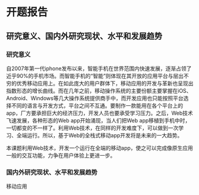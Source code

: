 # 开题报告

## 研究意义、国内外研究现状、水平和发展趋势

### 研究意义

自2007年第一代iphone发布以来，智能手机在世界范围内快速发展，逐渐占领了近乎90%的手机市场。而智能手机的“智能”则体现在其开放的应用平台与层出不穷的优秀移动应用上。在如此庞大的用户群体下，移动应用的开发与革新也呈现出指数形态的增长曲线。而在几年之前，移动操作系统的主要份额主要掌握在iOS、Android、Windows等几大操作系统提供商手中，而开发应用也只能按照平台选择不同的语言与开发方式，平台之间不互通。要制作一款能用在各个平台上的app，厂方要承担巨大的经济压力，开发人员也要承受学习压力。之后，Web技术飞速发展，各种形态的Web app开始涌现，当人们把Web app移植到手机中时，一切都变的不一样了。利用Web技术，在同样的开发难度下，可以做到一次学习、全端运行。所以，基于Web的全栈式移动app开发将是未来的一大趋势。

本课题利用Web技术，开发一个运行在全端的移动app，使之可以完成像原生应用一般的交互功能，力争在用户体验上更进一步。

### 国内外研究现状、水平和发展趋势

移动应用
